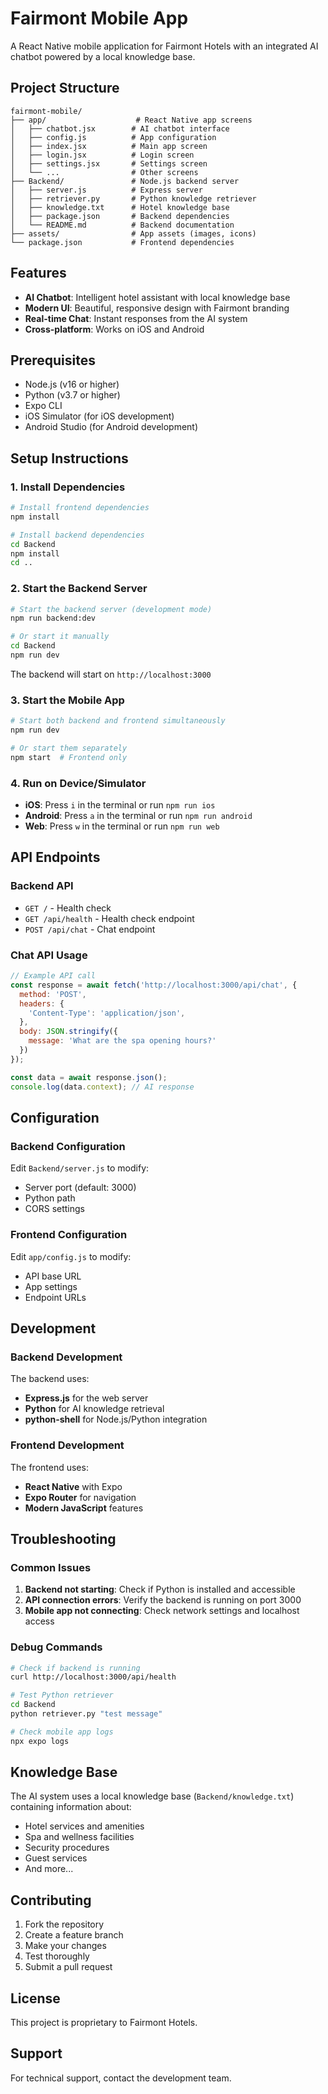 # Fairmont Mobile App

A React Native mobile application for Fairmont Hotels with an integrated AI chatbot powered by a local knowledge base.

## Project Structure

```
fairmont-mobile/
├── app/                    # React Native app screens
│   ├── chatbot.jsx        # AI chatbot interface
│   ├── config.js          # App configuration
│   ├── index.jsx          # Main app screen
│   ├── login.jsx          # Login screen
│   ├── settings.jsx       # Settings screen
│   └── ...                # Other screens
├── Backend/               # Node.js backend server
│   ├── server.js          # Express server
│   ├── retriever.py       # Python knowledge retriever
│   ├── knowledge.txt      # Hotel knowledge base
│   ├── package.json       # Backend dependencies
│   └── README.md          # Backend documentation
├── assets/                # App assets (images, icons)
└── package.json           # Frontend dependencies
```

## Features

- **AI Chatbot**: Intelligent hotel assistant with local knowledge base
- **Modern UI**: Beautiful, responsive design with Fairmont branding
- **Real-time Chat**: Instant responses from the AI system
- **Cross-platform**: Works on iOS and Android

## Prerequisites

- Node.js (v16 or higher)
- Python (v3.7 or higher)
- Expo CLI
- iOS Simulator (for iOS development)
- Android Studio (for Android development)

## Setup Instructions

### 1. Install Dependencies

```bash
# Install frontend dependencies
npm install

# Install backend dependencies
cd Backend
npm install
cd ..
```

### 2. Start the Backend Server

```bash
# Start the backend server (development mode)
npm run backend:dev

# Or start it manually
cd Backend
npm run dev
```

The backend will start on `http://localhost:3000`

### 3. Start the Mobile App

```bash
# Start both backend and frontend simultaneously
npm run dev

# Or start them separately
npm start  # Frontend only
```

### 4. Run on Device/Simulator

- **iOS**: Press `i` in the terminal or run `npm run ios`
- **Android**: Press `a` in the terminal or run `npm run android`
- **Web**: Press `w` in the terminal or run `npm run web`

## API Endpoints

### Backend API

- `GET /` - Health check
- `GET /api/health` - Health check endpoint
- `POST /api/chat` - Chat endpoint

### Chat API Usage

```javascript
// Example API call
const response = await fetch('http://localhost:3000/api/chat', {
  method: 'POST',
  headers: {
    'Content-Type': 'application/json',
  },
  body: JSON.stringify({
    message: 'What are the spa opening hours?'
  })
});

const data = await response.json();
console.log(data.context); // AI response
```

## Configuration

### Backend Configuration

Edit `Backend/server.js` to modify:
- Server port (default: 3000)
- Python path
- CORS settings

### Frontend Configuration

Edit `app/config.js` to modify:
- API base URL
- App settings
- Endpoint URLs

## Development

### Backend Development

The backend uses:
- **Express.js** for the web server
- **Python** for AI knowledge retrieval
- **python-shell** for Node.js/Python integration

### Frontend Development

The frontend uses:
- **React Native** with Expo
- **Expo Router** for navigation
- **Modern JavaScript** features

## Troubleshooting

### Common Issues

1. **Backend not starting**: Check if Python is installed and accessible
2. **API connection errors**: Verify the backend is running on port 3000
3. **Mobile app not connecting**: Check network settings and localhost access

### Debug Commands

```bash
# Check if backend is running
curl http://localhost:3000/api/health

# Test Python retriever
cd Backend
python retriever.py "test message"

# Check mobile app logs
npx expo logs
```

## Knowledge Base

The AI system uses a local knowledge base (`Backend/knowledge.txt`) containing information about:
- Hotel services and amenities
- Spa and wellness facilities
- Security procedures
- Guest services
- And more...

## Contributing

1. Fork the repository
2. Create a feature branch
3. Make your changes
4. Test thoroughly
5. Submit a pull request

## License

This project is proprietary to Fairmont Hotels.

## Support

For technical support, contact the development team. 